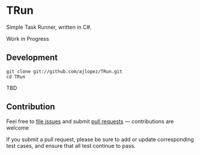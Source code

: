 # TRun

Simple Task Runner, written in C#.

Work in Progress


## Development

```
git clone git://github.com/ajlopez/TRun.git
cd TRun
```

TBD

## Contribution

Feel free to [file issues](https://github.com/ajlopez/TRun) and submit
[pull requests](https://github.com/ajlopez/TRun/pulls) — contributions are
welcome

If you submit a pull request, please be sure to add or update corresponding
test cases, and ensure that all test continue to pass.

